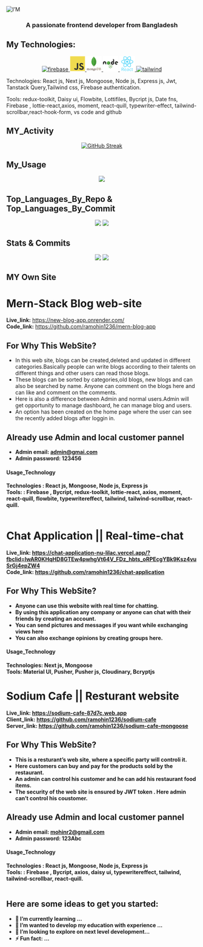 
![I’M](https://github.com/ramohin1236/ramohin1236/assets/108376758/225dfcf1-4a0e-41c9-8ffe-5987e7a0ada0)




<h3 align="center">A passionate frontend developer from Bangladesh</h3>


<p align="left">
</p>

## My Technologies:

<div align="center" gap='30'>
 <p align="centre" margin='44'> <a href="https://firebase.google.com/" target="_blank" rel="noreferrer"> <img src="https://www.vectorlogo.zone/logos/firebase/firebase-icon.svg" alt="firebase" width="40" height="40"/> </a> <a href="https://developer.mozilla.org/en-US/docs/Web/JavaScript" target="_blank" rel="noreferrer"> <img src="https://raw.githubusercontent.com/devicons/devicon/master/icons/javascript/javascript-original.svg" alt="javascript" width="40" height="40"/> </a> <a href="https://www.mongodb.com/" target="_blank" rel="noreferrer"> <img src="https://raw.githubusercontent.com/devicons/devicon/master/icons/mongodb/mongodb-original-wordmark.svg" alt="mongodb" width="40" height="40"/> </a> <a href="https://nodejs.org" target="_blank" rel="noreferrer"> <img src="https://raw.githubusercontent.com/devicons/devicon/master/icons/nodejs/nodejs-original-wordmark.svg" alt="nodejs" width="40" height="40"/> </a> <a href="https://reactjs.org/" target="_blank" rel="noreferrer"> <img src="https://raw.githubusercontent.com/devicons/devicon/master/icons/react/react-original-wordmark.svg" alt="react" width="40" height="40"/> </a> <a href="https://tailwindcss.com/" target="_blank" rel="noreferrer"> <img src="https://www.vectorlogo.zone/logos/tailwindcss/tailwindcss-icon.svg" alt="tailwind" width="40" height="40"/> </a> </p>
</div>

Technologies: React js, Next js, Mongoose, Node js, Express js, Jwt, Tanstack Query,Tailwind css, Firebase authentication.<br/>

Tools: redux-toolkit, Daisy ui, Flowbite, Lottifiles, Bycript js, Date fns, Firebase , lottie-react,axios, moment, react-quill, typewriter-effect, tailwind-scrollbar,react-hook-form, vs code and github <br/>


## MY_Activity
<div align="center">
 
 [![GitHub Streak](https://github-readme-streak-stats.herokuapp.com?user=ramohin1236&theme=merko&hide_border=true&border_radius=4.7&mode=weekly)](https://git.io/streak-stats)

</div>

## My_Usage
<div align="center">
 
 ![](http://github-profile-summary-cards.vercel.app/api/cards/profile-details?username=ramohin1236&theme=algolia)

</div>


## Top_Languages_By_Repo                                          & Top_Languages_By_Commit
<div align="center">

 ![](http://github-profile-summary-cards.vercel.app/api/cards/repos-per-language?username=ramohin1236&theme=algolia)  ![](http://github-profile-summary-cards.vercel.app/api/cards/most-commit-language?username=ramohin1236&theme=algolia)    
</div>
           

## Stats                         & Commits

<div align="center">
 
 ![](http://github-profile-summary-cards.vercel.app/api/cards/stats?username=ramohin1236&theme=algolia) ![](http://github-profile-summary-cards.vercel.app/api/cards/productive-time?username=ramohin1236&theme=algolia&utcOffset=8)
 


</div>

## MY Own Site

# Mern-Stack Blog web-site  
<b> Live_link:</b> https://new-blog-app.onrender.com/ <br/>
<b> Code_link:</b> https://github.com/ramohin1236/mern-blog-app

 ## For Why This WebSite? <br/>
 * In this web site, blogs can be created,deleted and updated in different categories.Basically
   people can write blogs according to their talents on different things and other users can read
   those blogs.
 * These blogs can be sorted by categories,old blogs, new blogs and can also be searched by
   name. Anyone can comment on the blogs here and can like and comment on the comments.
 * Here is also a difference between Admin and normal users.Admin will get opportunity to
   manage dashboard, he can manage blog and users.
 * An option has been created on the home page where the user can see the recently added blogs
   after loggin in.
 ## Already use Admin and local customer pannel
 * <b> Admin email:<b> admin@gmai.com 
 * <b> Admin password:<b> 123456 <br/>
 #### Usage_Technology <br/>
<b> Technologies :</b> React js, Mongoose, Node js, Express js <br/>
<b> Tools: </b>: Firebase , Bycript, redux-toolkit, lottie-react, axios, moment, react-quill, flowbite, typewritereffect, tailwind, tailwind-scrollbar, react-quill.<br/> <br/>


 # Chat Application || Real-time-chat
<b> Live_link:</b> https://chat-application-nu-lilac.vercel.app/?fbclid=IwAR0KHqHD8GTEw4pwhgVt64V_FDz_hbts_oRPEcgYBk9Ksz4vuSrGj4epZW4 <br/>
<b> Code_link:</b> https://github.com/ramohin1236/chat-application
 
 
## For Why This WebSite? <br/>
 * Anyone can use this website with real time for chatting. 
 * By using this application any company or anyone can chat with their friends by creating an
   account.
 * You can send pictures and messages if you want while exchanging views here
 * You can also exchange opinions by creating groups here. 
 
 #### Usage_Technology <br/>
 <b>Technologies:</b> Next js, Mongoose <br/> 
 <b>Tools:</b> Material UI, Pusher, Pusher js, Cloudinary, Bcryptjs
 

# Sodium Cafe || Resturant website
<b> Live_link:</b> https://sodium-cafe-87d7c.web.app <br/>
<b> Client_link:</b> https://github.com/ramohin1236/sodium-cafe <br/>
<b> Server_link:</b> https://github.com/ramohin1236/sodium-cafe-mongoose
## For Why This WebSite? <br/>
 * This is a resturant’s web site, where a specific party will controli it.
 * Here customers can buy and pay for the products sold by the restaurant.
 * An admin can control his customer and he can add his restaurant food items.
 * The security of the web site is ensured by JWT token . Here admin can’t control his coustomer.

 ## Already use Admin and local customer pannel
 * <b> Admin email:<b> mohinr2@gmail.com <br/>
 * <b> Admin password:<b> 123Abc <br/>

 #### Usage_Technology <br/>
 
<b> Technologies :</b> React js, Mongoose, Node js, Express js <br/>
<b> Tools: </b>: Firebase , Bycript, axios, daisy ui, typewritereffect, tailwind, tailwind-scrollbar, react-quill.<br/> <br/>

 
## Here are some ideas to get you started:
- 🌱 I’m currently learning ...
- 🔭 I’m wanted to develop my education with experience ...
- 👯 I’m looking to explore on next level development...
- ⚡ Fun fact: ...

